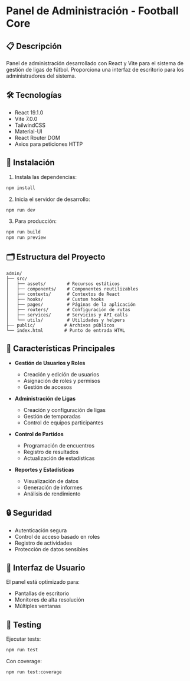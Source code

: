 # Panel de Administración - Football Core

## 📋 Descripción

Panel de administración desarrollado con React y Vite para el sistema de gestión de ligas de fútbol. Proporciona una interfaz de escritorio para los administradores del sistema.

## 🛠️ Tecnologías

- React 19.1.0
- Vite 7.0.0
- TailwindCSS
- Material-UI
- React Router DOM
- Axios para peticiones HTTP

## 🚀 Instalación

1. Instala las dependencias:
```bash
npm install
```

2. Inicia el servidor de desarrollo:
```bash
npm run dev
```

3. Para producción:
```bash
npm run build
npm run preview
```

## 🗂️ Estructura del Proyecto

```
admin/
├── src/
│   ├── assets/        # Recursos estáticos
│   ├── components/    # Componentes reutilizables
│   ├── contexts/      # Contextos de React
│   ├── hooks/         # Custom hooks
│   ├── pages/         # Páginas de la aplicación
│   ├── routers/       # Configuración de rutas
│   ├── services/      # Servicios y API calls
│   └── utils/         # Utilidades y helpers
├── public/           # Archivos públicos
└── index.html        # Punto de entrada HTML
```

## 🔑 Características Principales

- **Gestión de Usuarios y Roles**
  - Creación y edición de usuarios
  - Asignación de roles y permisos
  - Gestión de accesos

- **Administración de Ligas**
  - Creación y configuración de ligas
  - Gestión de temporadas
  - Control de equipos participantes

- **Control de Partidos**
  - Programación de encuentros
  - Registro de resultados
  - Actualización de estadísticas

- **Reportes y Estadísticas**
  - Visualización de datos
  - Generación de informes
  - Análisis de rendimiento

## 🔒 Seguridad

- Autenticación segura
- Control de acceso basado en roles
- Registro de actividades
- Protección de datos sensibles

## 📱 Interfaz de Usuario

El panel está optimizado para:
- Pantallas de escritorio
- Monitores de alta resolución
- Múltiples ventanas

## 🧪 Testing

Ejecutar tests:

```bash
npm run test
```

Con coverage:

```bash
npm run test:coverage
```
